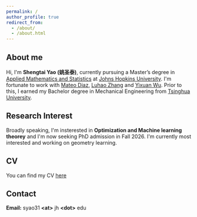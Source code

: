 ```yaml
---
permalink: /
author_profile: true
redirect_from: 
  - /about/
  - /about.html
---
```


## About me

Hi, I'm **Shengtai Yao (姚圣泰)**, currently pursuing a Master’s degree in [Applied Mathematics and Statistics](https://engineering.jhu.edu/ams/) at [Johns Hopkins University](https://www.jhu.edu/). I'm fortunate to work with [Mateo Diaz](https://mateodd25.github.io/), [Luhao Zhang](https://luhao-zhang.github.io/) and [Yixuan Wu](http://yixuanwu.page/). Prior to this, I earned my Bachelor degree in Mechanical Engineering from [Tsinghua University](https://www.tsinghua.edu.cn/en/). 

## Research Interest

Broadly speaking, I'm insterested in **Optimization and Machine learning theorey** and I'm now seeking PhD admission in Fall 2026. I'm currently most interested and working on geometry learning.

## CV

You can find my CV [here](/files/CV_9_17.pdf)


## Contact

**Email:** syao31 **\<at\>** jh **\<dot\>** edu
